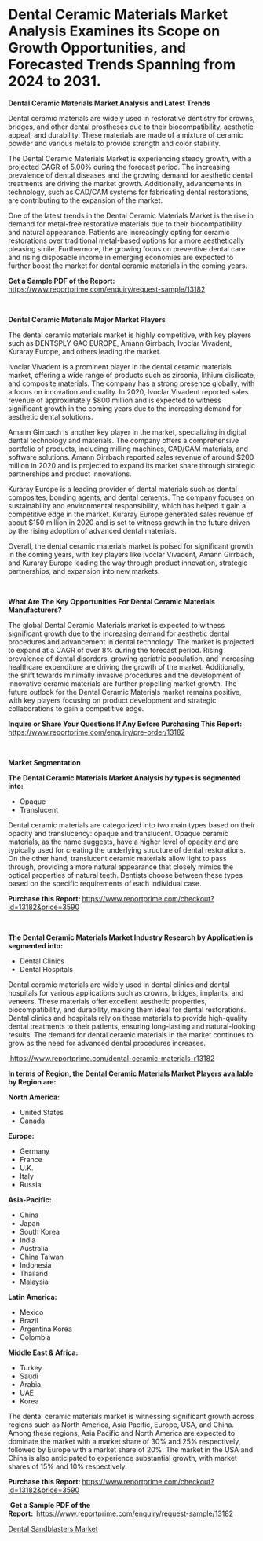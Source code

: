 <p><h1>Dental Ceramic Materials Market Analysis Examines its Scope on Growth Opportunities, and Forecasted Trends Spanning from 2024 to 2031.</h1></p><p><strong>Dental Ceramic Materials Market Analysis and Latest Trends</strong></p>
<p><p>Dental ceramic materials are widely used in restorative dentistry for crowns, bridges, and other dental prostheses due to their biocompatibility, aesthetic appeal, and durability. These materials are made of a mixture of ceramic powder and various metals to provide strength and color stability.</p><p>The Dental Ceramic Materials Market is experiencing steady growth, with a projected CAGR of 5.00% during the forecast period. The increasing prevalence of dental diseases and the growing demand for aesthetic dental treatments are driving the market growth. Additionally, advancements in technology, such as CAD/CAM systems for fabricating dental restorations, are contributing to the expansion of the market.</p><p>One of the latest trends in the Dental Ceramic Materials Market is the rise in demand for metal-free restorative materials due to their biocompatibility and natural appearance. Patients are increasingly opting for ceramic restorations over traditional metal-based options for a more aesthetically pleasing smile. Furthermore, the growing focus on preventive dental care and rising disposable income in emerging economies are expected to further boost the market for dental ceramic materials in the coming years.</p></p>
<p><strong>Get a Sample PDF of the Report:&nbsp;</strong> <a href="https://www.reportprime.com/enquiry/request-sample/13182">https://www.reportprime.com/enquiry/request-sample/13182</a></p>
<p>&nbsp;</p>
<p><strong>Dental Ceramic Materials Major Market Players</strong></p>
<p><p>The dental ceramic materials market is highly competitive, with key players such as DENTSPLY GAC EUROPE, Amann Girrbach, Ivoclar Vivadent, Kuraray Europe, and others leading the market.</p><p>Ivoclar Vivadent is a prominent player in the dental ceramic materials market, offering a wide range of products such as zirconia, lithium disilicate, and composite materials. The company has a strong presence globally, with a focus on innovation and quality. In 2020, Ivoclar Vivadent reported sales revenue of approximately $800 million and is expected to witness significant growth in the coming years due to the increasing demand for aesthetic dental solutions.</p><p>Amann Girrbach is another key player in the market, specializing in digital dental technology and materials. The company offers a comprehensive portfolio of products, including milling machines, CAD/CAM materials, and software solutions. Amann Girrbach reported sales revenue of around $200 million in 2020 and is projected to expand its market share through strategic partnerships and product innovations.</p><p>Kuraray Europe is a leading provider of dental materials such as dental composites, bonding agents, and dental cements. The company focuses on sustainability and environmental responsibility, which has helped it gain a competitive edge in the market. Kuraray Europe generated sales revenue of about $150 million in 2020 and is set to witness growth in the future driven by the rising adoption of advanced dental materials.</p><p>Overall, the dental ceramic materials market is poised for significant growth in the coming years, with key players like Ivoclar Vivadent, Amann Girrbach, and Kuraray Europe leading the way through product innovation, strategic partnerships, and expansion into new markets.</p></p>
<p>&nbsp;</p>
<p><strong>What Are The Key Opportunities For Dental Ceramic Materials Manufacturers?</strong></p>
<p><p>The global Dental Ceramic Materials market is expected to witness significant growth due to the increasing demand for aesthetic dental procedures and advancement in dental technology. The market is projected to expand at a CAGR of over 8% during the forecast period. Rising prevalence of dental disorders, growing geriatric population, and increasing healthcare expenditure are driving the growth of the market. Additionally, the shift towards minimally invasive procedures and the development of innovative ceramic materials are further propelling market growth. The future outlook for the Dental Ceramic Materials market remains positive, with key players focusing on product development and strategic collaborations to gain a competitive edge.</p></p>
<p><strong>Inquire or Share Your Questions If Any Before Purchasing This Report:</strong> <a href="https://www.reportprime.com/enquiry/pre-order/13182">https://www.reportprime.com/enquiry/pre-order/13182</a></p>
<p>&nbsp;</p>
<p><strong>Market Segmentation</strong></p>
<p><strong>The Dental Ceramic Materials Market Analysis by types is segmented into:</strong></p>
<p><ul><li>Opaque</li><li>Translucent</li></ul></p>
<p><p>Dental ceramic materials are categorized into two main types based on their opacity and translucency: opaque and translucent. Opaque ceramic materials, as the name suggests, have a higher level of opacity and are typically used for creating the underlying structure of dental restorations. On the other hand, translucent ceramic materials allow light to pass through, providing a more natural appearance that closely mimics the optical properties of natural teeth. Dentists choose between these types based on the specific requirements of each individual case.</p></p>
<p><strong>Purchase this Report:&nbsp;</strong><a href="https://www.reportprime.com/checkout?id=13182&price=3590">https://www.reportprime.com/checkout?id=13182&price=3590</a></p>
<p>&nbsp;</p>
<p><strong>The Dental Ceramic Materials Market Industry Research by Application is segmented into:</strong></p>
<p><ul><li>Dental Clinics</li><li>Dental Hospitals</li></ul></p>
<p><p>Dental ceramic materials are widely used in dental clinics and dental hospitals for various applications such as crowns, bridges, implants, and veneers. These materials offer excellent aesthetic properties, biocompatibility, and durability, making them ideal for dental restorations. Dental clinics and hospitals rely on these materials to provide high-quality dental treatments to their patients, ensuring long-lasting and natural-looking results. The demand for dental ceramic materials in the market continues to grow as the need for advanced dental procedures increases.</p></p>
<p><a href="https://www.reportprime.com/dental-ceramic-materials-r13182">&nbsp;https://www.reportprime.com/dental-ceramic-materials-r13182</a></p>
<p><strong>In terms of Region, the Dental Ceramic Materials Market Players available by Region are:</strong></p>
<p>
    <p> <strong> North America: </strong>
        <ul>
            <li>United States</li>
            <li>Canada</li>
        </ul>
        </p> 
    <p> <strong> Europe: </strong>
        <ul>
            <li>Germany</li>
            <li>France</li>
            <li>U.K.</li>
            <li>Italy</li>
            <li>Russia</li>
        </ul>
        </p> 
    <p> <strong> Asia-Pacific: </strong>
        <ul>
            <li>China</li>
            <li>Japan</li>
            <li>South Korea</li>
            <li>India</li>
            <li>Australia</li>
            <li>China Taiwan</li>
            <li>Indonesia</li>
            <li>Thailand</li>
            <li>Malaysia</li>
        </ul>
        </p> 
    <p> <strong> Latin America: </strong>
        <ul>
            <li>Mexico</li>
            <li>Brazil</li>
            <li>Argentina Korea</li>
            <li>Colombia</li>
        </ul>
        </p> 
    <p> <strong> Middle East & Africa: </strong>
        <ul>
            <li>Turkey</li>
            <li>Saudi</li>
            <li>Arabia</li>
            <li>UAE</li>
            <li>Korea</li>
        </ul>
    </p>
    </p>
<p><p>The dental ceramic materials market is witnessing significant growth across regions such as North America, Asia Pacific, Europe, USA, and China. Among these regions, Asia Pacific and North America are expected to dominate the market with a market share of 30% and 25% respectively, followed by Europe with a market share of 20%. The market in the USA and China is also anticipated to experience substantial growth, with market shares of 15% and 10% respectively.</p></p>
<p><strong>Purchase this Report: </strong><a href="https://www.reportprime.com/checkout?id=13182&price=3590">https://www.reportprime.com/checkout?id=13182&price=3590</a></p>
<p>&nbsp;<strong>Get a Sample PDF of the Report:&nbsp;&nbsp;</strong><a href="https://www.reportprime.com/enquiry/request-sample/13182">https://www.reportprime.com/enquiry/request-sample/13182</a></p>
<p><strong></strong></p>
<p><p><a href="https://github.com/WillieWoodard/Market-Research-Report-List-4/blob/main/dental-sandblasters-market.md">Dental Sandblasters Market</a></p></p>
